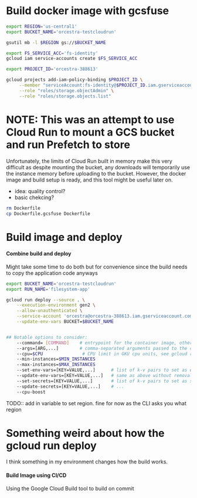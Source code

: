 # Build docker image with gcsfuse

``` bash
export REGION='us-central1'
export BUCKET_NAME='orcestra-testcloudrun'

gsutil mb -l $REGION gs://$BUCKET_NAME
```


``` bash
export FS_SERVICE_ACC='fs-identity'
gcloud iam service-accounts create $FS_SERVICE_ACC
```


``` bash
export PROJECT_ID='orcestra-388613'

gcloud projects add-iam-policy-binding $PROJECT_ID \
     --member "serviceAccount:fs-identity@$PROJECT_ID.iam.gserviceaccount.com" \
     --role "roles/storage.objectAdmin" \
     --role "roles/storage.objects.list" 
```
# NOTE: This was an attempt to use Cloud Run to mount a GCS bucket and run Prefetch to store 
Unfortunately, the limits of Cloud Run built in memory make this very difficult as despite mounting the bucket, any downloads will temporarily use the instance memory before uploading to the bucket.
However, the docker image and build setup is ready, and this tool might be useful later on.
- idea: quality control?
- basic chekcing?


``` bash
rm Dockerfile
cp Dockerfile.gcsfuse Dockerfile
```


 # Build image and deploy

#### Combine build and deploy
Might take some time to do both but for convenience since the build needs to copy the application code anyways 

``` bash
export BUCKET_NAME='orcestra-testcloudrun'
export RUN_NAME='filesystem-app'

gcloud run deploy --source . \
    --execution-environment gen2 \
    --allow-unauthenticated \
    --service-account 'orcestra@orcestra-388613.iam.gserviceaccount.com' \
    --update-env-vars BUCKET=$BUCKET_NAME 


## Notable options to consider:
    --command= [COMMAND]    # entrypoint for the container image, otherwise image default Entrypoint is run
    --args=[ARG,...]        # comma-separated arguments passed to the command run by the container image
    --cpu=$CPU               # CPU limit in GKU cpu units, see gcloud run reploy --help for more details
    --min-instances=$MIN_INSTANCES
    --max-instances=$MAX_INSTANCES
    --set-env-vars=[KEY=VALUE,...]      # list of k-v pairs to set as environment variables, ALL EXISTING ENV VARIABLES WILL BE REMOVED
    --update-env-vars=[KEY=VALUE,...]   # same as above without removal
    --set-secrets=[KEY=VALUE,...]       # list of k-v pairs to set as secrets
    --update-secrets=[KEY=VALUE,...]    # ...
    --cpu-boost


```
TODO:: add in variable to set region. fine for now as the CLI asks you what region

# Something weird about how the gcloud run deploy 
I think something in my environment changes how the build works. 

#### Build Image using CI/CD
Using the Google Cloud Build tool to build on commit 
